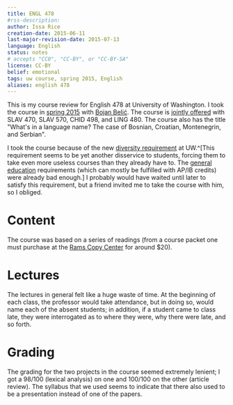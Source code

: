 ```yaml
---
title: ENGL 478
#rss-description: 
author: Issa Rice
creation-date: 2015-06-11
last-major-revision-date: 2015-07-13
language: English
status: notes
# accepts "CC0", "CC-BY", or "CC-BY-SA"
license: CC-BY
belief: emotional
tags: uw course, spring 2015, English
aliases: english 478
---
```


This is my course review for English 478 at University of Washington.
I took the course in [spring 2015] with [Bojan Belić][belic].
The course is [jointly offered] with SLAV 470, SLAV 570, CHID 498, and
LING 480. The course also has the title "What's in a language name? The
case of Bosnian, Croatian, Montenegrin, and Serbian".

[spring 2015]: spring-2015-at-the-university-of-washington
[belic]: https://slavic.washington.edu/people/bojan-belic
[jointly offered]: https://depts.washington.edu/registra/curriculum/jointCourses.php

I took the course because of the new [diversity requirement] at
UW.^[This requirement seems to be yet another disservice to students, forcing them to take even more useless courses than they already have to. The [general education](http://www.benkuhn.net/gened) requirements (which can mostly be fulfilled with AP/IB credits) were already bad enough.] I probably would have waited until later to satisfy this
requirement, but a friend invited me to take the course with him, so I
obliged.

[diversity requirement]: https://www.washington.edu/uaa/advising/general-education-requirements/diversity/

# Content

The course was based on a series of readings (from a course packet one
must purchase at the [Rams Copy Center](http://www.ramscopy.com/) for around $20).

# Lectures

The lectures in general felt like a huge waste of time. At the beginning of each class, the professor would take attendance, but in doing so, would name each of the absent students; in addition, if a student came to class late, they were interrogated as to where they were, why there were late, and so forth.

# Grading

The grading for the two projects in the course seemed extremely lenient;
I got a 98/100 (lexical analysis) on one and 100/100 on the other
(article review). The syllabus that we used seems to indicate that there
also used to be a presentation instead of one of the papers.
